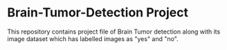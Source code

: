 # Brain-Tumor-Detection Project

This repository contains project file of Brain Tumor detection along with its image dataset which has labelled images  as "yes" and "no". 
